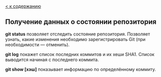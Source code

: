 [< к содержанию](./readme.md "перейти")
## Получение данных о состоянии репозитория
**git status** позволяет отследить состояние репозитория. Позволяет узнать, какие изменения необходимо зарегистрировать Git (при необходимости — отменить).

**git log** покажет список последних коммитов и их хеши SHA1. Список выводится начиная с последнего коммита.

**git show [хэш]** показывает информацию по определённому коммиту.